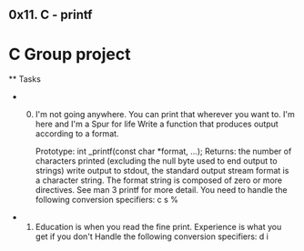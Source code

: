 ## 0x11. C - printf

# C Group project

** Tasks

* 0. I'm not going anywhere. You can print that wherever you want to. I'm here and I'm a Spur for life
        Write a function that produces output according to a format.
  
        Prototype: int _printf(const char *format, ...);
        Returns: the number of characters printed (excluding the null byte used to end output to strings)
        write output to stdout, the standard output stream
        format is a character string. The format string is composed of zero or more directives. See man 3 printf for more detail.               You need to handle the following conversion specifiers:
                                                               c
                                                               s
                                                               %


* 1. Education is when you read the fine print. Experience is what you get if you don't
       Handle the following conversion specifiers:
                                                  d
                                                  i

